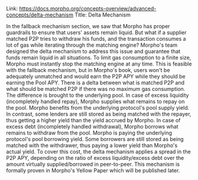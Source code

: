 Link: https://docs.morpho.org/concepts-overview/advanced-concepts/delta-mechanism
Title: Delta Mechanism

In the fallback mechanism section, we saw that Morpho has proper guardrails to ensure that users' assets remain liquid. But what if a supplier matched P2P tries to withdraw his funds, and the transaction consumes a lot of gas while iterating through the matching engine? Morpho's team designed the delta mechanism to address this issue and guarantee that funds remain liquid in all situations.
To limit gas consumption to a finite size, Morpho must instantly stop the matching engine at any time. This is feasible with the fallback mechanism, but in Morpho's book, users won't be adequately unmatched and would earn the P2P APY while they should be earning the Pool APY. There is a delta between what is matched P2P and what should be matched P2P if there was no maximum gas consumption. The difference is brought to the underlying pool.
In case of excess liquidity (incompletely handled repay), Morpho supplies what remains to repay on the pool. Morpho benefits from the underlying protocol's pool supply yield. In contrast, some lenders are still stored as being matched with the repayer, thus getting a higher yield than the yield accrued by Morpho.
In case of excess debt (incompletely handled withdrawal), Morpho borrows what remains to withdraw from the pool. Morpho is paying the underlying protocol's pool borrowing yield. Some borrowers are still stored as being matched with the withdrawer, thus paying a lower yield than Morpho's actual yield.
To cover this cost, the delta mechanism applies a spread in the P2P APY, depending on the ratio of excess liquidity/excess debt over the amount virtually supplied/borrowed in peer-to-peer. This mechanism is formally proven in Morpho's Yellow Paper which will be published later.
